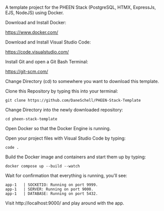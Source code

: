 A template project for the PHEEN Stack (PostgreSQL, HTMX, ExpressJs, EJS, NodeJS) using Docker.

Download and Install Docker:

https://www.docker.com/

Download and Install Visual Studio Code:

https://code.visualstudio.com/

Install Git and open a Git Bash Terminal:

https://git-scm.com/

Change Directory (cd) to somewhere you want to download this template.

Clone this Repository by typing this into your terminal:

`git clone https://github.com/DaneSchell/PHEEN-Stack-Template`

Change Directory into the newly downloaded repository:

`cd pheen-stack-template`

Open Docker so that the Docker Engine is running.

Open your project files with Visual Studio Code by typing:

`code .`

Build the Docker image and containers and start them up by typing:

`docker compose up --build --watch`

Wait for confirmation that everything is running, you'll see:

```
app-1   | SOCKETIO: Running on port 9999.
app-1   | SERVER: Running on port 9000.
app-1   | DATABASE: Running on port 5432.
```

Visit http://localhost:9000/ and play around with the app.
